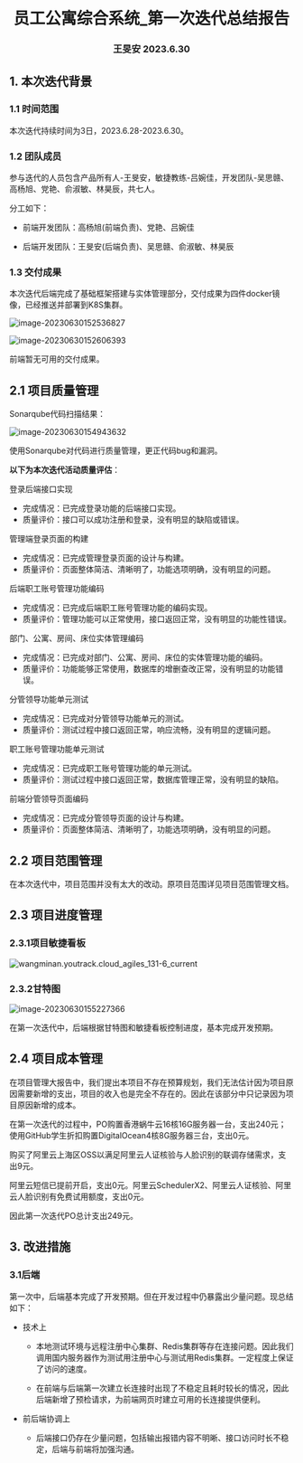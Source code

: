 <div align="center">
    <h1>
        员工公寓综合系统_第一次迭代总结报告
    </h1>
    <h3>
        王旻安 2023.6.30
    </h3>
</div>

## 1. 本次迭代背景

### 1.1 时间范围

本次迭代持续时间为3日，2023.6.28-2023.6.30。



### 1.2 团队成员

参与迭代的人员包含产品所有人-王旻安，敏捷教练-吕婉佳，开发团队-吴思赣、高杨旭、党艳、俞淑敏、林昊辰，共七人。

分工如下：

+ 前端开发团队：高杨旭(前端负责)、党艳、吕婉佳

+ 后端开发团队：王旻安(后端负责)、吴思赣、俞淑敏、林昊辰

  

### 1.3 交付成果

本次迭代后端完成了基础框架搭建与实体管理部分，交付成果为四件docker镜像，已经推送并部署到K8S集群。

![image-20230630152536827](https://cdn.jsdelivr.net/gh/WangMinan/Pics/image-20230630152536827.png)

![image-20230630152606393](https://cdn.jsdelivr.net/gh/WangMinan/Pics/image-20230630152606393.png)

前端暂无可用的交付成果。



## 2.1 项目质量管理

Sonarqube代码扫描结果：

![image-20230630154943632](https://cdn.jsdelivr.net/gh/WangMinan/Pics/image-20230630154943632.png)

使用Sonarqube对代码进行质量管理，更正代码bug和漏洞。



**以下为本次迭代活动质量评估**：

登录后端接口实现

- 完成情况：已完成登录功能的后端接口实现。
- 质量评价：接口可以成功注册和登录，没有明显的缺陷或错误。

管理端登录页面的构建

- 完成情况：已完成管理登录页面的设计与构建。
- 质量评价：页面整体简洁、清晰明了，功能选项明确，没有明显的问题。

后端职工账号管理功能编码

- 完成情况：已完成后端职工账号管理功能的编码实现。
- 质量评价：管理功能可以正常使用，接口返回正常，没有明显的功能性错误。

部门、公寓、房间、床位实体管理编码

- 完成情况：已完成对部门、公寓、房间、床位的实体管理功能的编码。
- 质量评价：功能能够正常使用，数据库的增删查改正常，没有明显的功能错误。

分管领导功能单元测试

- 完成情况：已完成对分管领导功能单元的测试。
- 质量评价：测试过程中接口返回正常，响应流畅，没有明显的逻辑问题。

职工账号管理功能单元测试

- 完成情况：已完成职工账号管理功能的单元测试。
- 质量评价：测试过程中接口返回正常，数据库管理正常，没有明显的缺陷。

前端分管领导页面编码

- 完成情况：已完成分管领导页面的设计与构建。
- 质量评价：页面整体简洁、清晰明了，功能选项明确，没有明显的问题。



## 2.2 项目范围管理

在本次迭代中，项目范围并没有太大的改动。原项目范围详见项目范围管理文档。



## 2.3 项目进度管理

### 2.3.1项目敏捷看板

![wangminan.youtrack.cloud_agiles_131-6_current](https://cdn.jsdelivr.net/gh/WangMinan/Pics/wangminan.youtrack.cloud_agiles_131-6_current.png)

### 2.3.2甘特图

![image-20230630155227366](https://cdn.jsdelivr.net/gh/WangMinan/Pics/image-20230630155227366.png)

在第一次迭代中，后端根据甘特图和敏捷看板控制进度，基本完成开发预期。



## 2.4 项目成本管理

在项目管理大报告中，我们提出本项目不存在预算规划，我们无法估计因为项目原因需要新增的支出，项目的收入也是完全不存在的。因此在该部分中只记录因为项目原因新增的成本。

在第一次迭代的过程中，PO购置香港蜗牛云16核16G服务器一台，支出240元；使用GitHub学生折扣购置DigitalOcean4核8G服务器三台，支出0元。

购买了阿里云上海区OSS以满足阿里云人证核验与人脸识别的联调存储需求，支出9元。

阿里云短信已提前开启，支出0元。阿里云SchedulerX2、阿里云人证核验、阿里云人脸识别有免费试用额度，支出0元。

因此第一次迭代PO总计支出249元。



## 3. 改进措施

### 3.1后端

第一次中，后端基本完成了开发预期。但在开发过程中仍暴露出少量问题。现总结如下：

+ 技术上

  + 本地测试环境与远程注册中心集群、Redis集群等存在连接问题。因此我们调用国内服务器作为测试用注册中心与测试用Redis集群。一定程度上保证了访问的速度。

  + 在前端与后端第一次建立长连接时出现了不稳定且耗时较长的情况，因此后端新增了预检请求，为前端网页时建立可用的长连接提供便利。

+ 前后端协调上
  + 后端接口仍存在少量问题，包括输出报错内容不明晰、接口访问时长不稳定，后端与前端将加强沟通。